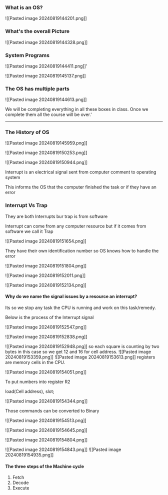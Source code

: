 
### What is an OS?

![[Pasted image 20240819144201.png]]


### What's the overall Picture

![[Pasted image 20240819144328.png]]



### System Programs

![[Pasted image 20240819144411.png]]'





![[Pasted image 20240819145137.png]]
### The OS has multiple parts 

![[Pasted image 20240819144613.png]]


We will be completing everything in all these boxes in class. Once we complete them all the course will be over.'


---


### The History of OS

![[Pasted image 20240819145959.png]]

![[Pasted image 20240819150253.png]]

![[Pasted image 20240819150944.png]]


Interrupt is an electrical signal sent from computer comment to operating system

This informs the OS that the computer finished the task or if they have an error 

### Interrupt Vs Trap 

They are both Interrupts bur trap is from software

Interrupt can come from any computer resource but if it comes from software we call it Trap 


![[Pasted image 20240819151654.png]]


They have their own identification number so OS knows how to handle the error


![[Pasted image 20240819151804.png]]

![[Pasted image 20240819152011.png]]

![[Pasted image 20240819152134.png]]


#### Why do we name the signal issues by a resource an **interrupt**?

Its so we stop any task the CPU is running and work on this task/remedy.


Below is the process of the Interrupt signal

![[Pasted image 20240819152547.png]]






![[Pasted image 20240819152838.png]]

![[Pasted image 20240819152948.png]]
so each square is counting by two bytes in this case 
so we get 12 and 16 for cell address.
![[Pasted image 20240819153359.png]]
![[Pasted image 20240819153613.png]]
registers are memory cells in the CPU. 


![[Pasted image 20240819154051.png]]


To put numbers  into register R2

load(Cell address), slot;

![[Pasted image 20240819154344.png]]

Those commands can be converted to Binary

![[Pasted image 20240819154513.png]]

![[Pasted image 20240819154645.png]]

![[Pasted image 20240819154804.png]]

![[Pasted image 20240819154843.png]]
![[Pasted image 20240819154935.png]]

#### The three steps of the Machine cycle 
1. Fetch 
2. Decode 
3. Execute

